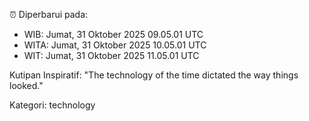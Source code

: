 ⏰ Diperbarui pada:
- WIB: Jumat, 31 Oktober 2025 09.05.01 UTC
- WITA: Jumat, 31 Oktober 2025 10.05.01 UTC
- WIT: Jumat, 31 Oktober 2025 11.05.01 UTC

Kutipan Inspiratif:
"The technology of the time dictated the way things looked."


Kategori: technology

